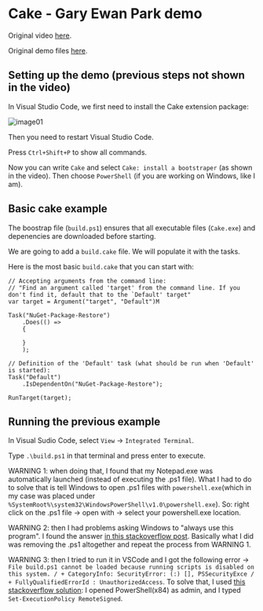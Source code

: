 
# Cake - Gary Ewan Park demo

Original video [here](https://vimeo.com/171704581).

Original demo files [here](https://github.com/gep13/CakeDemos).


## Setting up the demo (previous steps not shown in the video)

In Visual Studio Code, we first need to install the Cake extension package:

![image01](http://i.imgur.com/TYAWPS0.png)

Then you need to restart Visual Studio Code.

Press `Ctrl+Shift+P` to show all commands.

Now you can write `Cake` and select `Cake: install a bootstraper` (as shown in the video). Then choose `PowerShell` (if you are working on Windows, like I am).


## Basic cake example

The boostrap file (`build.ps1`) ensures that all executable files (`Cake.exe`) and depenencies are downloaded before starting.

We are going to add a `build.cake` file. We will populate it with the tasks.

Here is the most basic `build.cake` that you can start with:

    // Accepting arguments from the command line:
    // "Find an argument called 'target' from the command line. If you don't find it, default that to the `Default' target"
    var target = Argument("target", "Default")M

    Task("NuGet-Package-Restore")
        .Does(() =>
        {

        }
        );

    // Definition of the 'Default' task (what should be run when 'Default' is started):
    Task("Default")
        .IsDependentOn("NuGet-Package-Restore");

    RunTarget(target);


## Running the previous example

In Visual Sudio Code, select `View` -> `Integrated Terminal`.

Type `.\build.ps1` in that terminal and press enter to execute.

WARNING 1: when doing that, I found that my Notepad.exe was automatically launched (instead of executing the .ps1 file). What I had to do to solve that is tell Windows to open .ps1 files with `powershell.exe`(which in my case was placed under `%SystemRoot%\system32\WindowsPowerShell\v1.0\powershell.exe`). So: right click on the .ps1 file -> open with -> select your powershell.exe location.

WARNING 2: then I had problems asking Windows to "always use this program". I found the answer [in this stackoverflow post](https://superuser.com/a/835527). Basically what I did was removing the .ps1 altogether and repeat the process from WARNING 1.

WARNING 3: then I tried to run it in VSCode and I got the following error -> `File build.ps1 cannot be loaded because running scripts is disabled on this system. / + CategoryInfo: SecurityError: (:) [], PSSecurityExce /  + FullyQualifiedErrorId : UnauthorizedAccess`. To solve that, I used [this stackoverflow solution](http://stackoverflow.com/a/4038991/831138): I opened PowerShell(x84) as admin, and I typed `Set-ExecutionPolicy RemoteSigned`.




